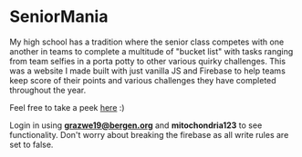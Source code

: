 # SeniorMania

My high school has a tradition where the senior class competes with one another in teams to complete a multitude of "bucket list" with tasks ranging from team selfies in a porta potty to other various quirky challenges.
This was a website I made built with just vanilla JS and Firebase to help teams keep score of their points and various challenges they have completed throughout the year.

Feel free to take a peek [here](https://seniormania.fun "Senior Mania Site") :)

Login in using **grazwe19@bergen.org** and **mitochondria123** to see functionality. Don't worry about breaking the firebase as all write rules are set to false.
